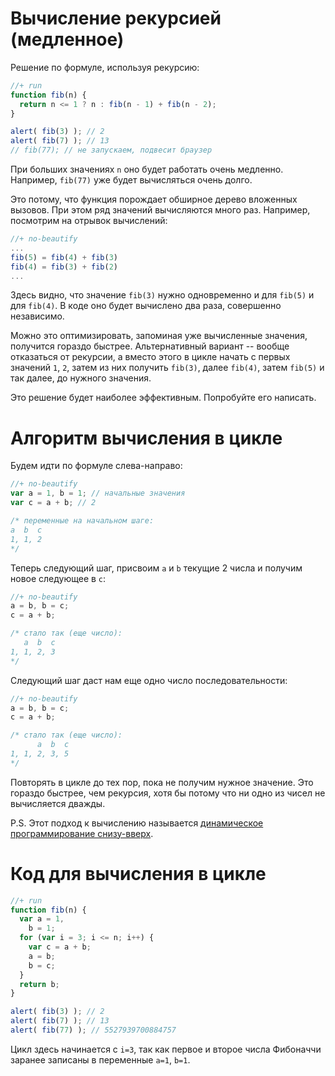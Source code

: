 # Вычисление рекурсией (медленное)

Решение по формуле, используя рекурсию:

```js
//+ run
function fib(n) {
  return n <= 1 ? n : fib(n - 1) + fib(n - 2);
}

alert( fib(3) ); // 2
alert( fib(7) ); // 13
// fib(77); // не запускаем, подвесит браузер
```

При больших значениях `n` оно будет работать очень медленно. Например, `fib(77)` уже будет вычисляться очень долго.

Это потому, что функция порождает обширное дерево вложенных вызовов. При этом ряд значений вычисляются много раз. Например, посмотрим на отрывок вычислений:

```js
//+ no-beautify
...
fib(5) = fib(4) + fib(3)
fib(4) = fib(3) + fib(2)
...
```

Здесь видно, что значение `fib(3)` нужно одновременно и для `fib(5)` и для `fib(4)`. В коде оно будет вычислено два раза, совершенно независимо.

Можно это оптимизировать, запоминая уже вычисленные значения, получится гораздо быстрее. Альтернативный вариант -- вообще отказаться от рекурсии, а вместо этого в цикле начать с первых значений `1`, `2`, затем из них получить `fib(3)`, далее `fib(4)`, затем `fib(5)` и так далее, до нужного значения.

Это решение будет наиболее эффективным. Попробуйте его написать.

# Алгоритм вычисления в цикле

Будем идти по формуле слева-направо:

```js
//+ no-beautify
var a = 1, b = 1; // начальные значения
var c = a + b; // 2

/* переменные на начальном шаге:
a  b  c
1, 1, 2
*/
```

Теперь следующий шаг, присвоим `a` и `b` текущие 2 числа и получим новое следующее в `c`:

```js
//+ no-beautify
a = b, b = c; 
c = a + b;

/* стало так (еще число):
   a  b  c
1, 1, 2, 3
*/
```

Следующий шаг даст нам еще одно число последовательности:

```js
//+ no-beautify
a = b, b = c; 
c = a + b;

/* стало так (еще число):
      a  b  c
1, 1, 2, 3, 5
*/
```

Повторять в цикле до тех пор, пока не получим нужное значение. Это гораздо быстрее, чем рекурсия, хотя бы потому что ни одно из чисел не вычисляется дважды.

P.S. Этот подход к вычислению называется [динамическое программирование снизу-вверх](http://ru.wikipedia.org/wiki/%D0%94%D0%B8%D0%BD%D0%B0%D0%BC%D0%B8%D1%87%D0%B5%D1%81%D0%BA%D0%BE%D0%B5_%D0%BF%D1%80%D0%BE%D0%B3%D1%80%D0%B0%D0%BC%D0%BC%D0%B8%D1%80%D0%BE%D0%B2%D0%B0%D0%BD%D0%B8%D0%B5).

# Код для вычисления в цикле

```js
//+ run
function fib(n) {
  var a = 1,
    b = 1;
  for (var i = 3; i <= n; i++) {
    var c = a + b;
    a = b;
    b = c;
  }
  return b;
}

alert( fib(3) ); // 2
alert( fib(7) ); // 13
alert( fib(77) ); // 5527939700884757
```

Цикл здесь начинается с `i=3`, так как первое и второе числа Фибоначчи заранее записаны в переменные `a=1`, `b=1`.